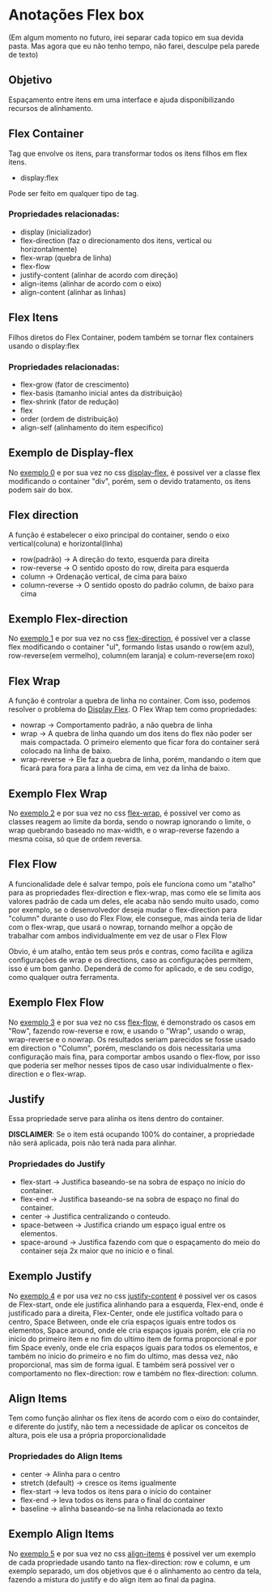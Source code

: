 # Anotações Flex box

(Em algum momento no futuro, irei separar cada topico em sua devida pasta. Mas agora que eu não tenho tempo, não farei, desculpe pela parede de texto)

## Objetivo

Espaçamento entre itens em uma interface e ajuda disponibilizando recursos de alinhamento.

## Flex Container

Tag que envolve os itens, para transformar todos os itens filhos em flex itens.

- display:flex

Pode ser feito em qualquer tipo de tag.

### Propriedades relacionadas:

- display (inicializador)
- flex-direction (faz o direcionamento dos itens, vertical ou horizontalmente)
- flex-wrap (quebra de linha)
- flex-flow 
- justify-content (alinhar de acordo com direção)
- align-items (alinhar de acordo com o eixo)
- align-content (alinhar as linhas)

## Flex Itens

Filhos diretos do Flex Container, podem também se tornar flex containers usando o display:flex

### Propriedades relacionadas:

- flex-grow (fator de crescimento)
- flex-basis (tamanho inicial antes da distribuição)
- flex-shrink (fator de redução)
- flex 
- order (ordem de distribuição)
- align-self (alinhamento do item especifico)

## Exemplo de Display-flex

No [exemplo 0](0-display-flex.html) e por sua vez no css [display-flex](css/display-flex.css), é possivel ver a classe flex modificando o container "div", porém, sem o devido tratamento, os itens podem sair do box.

## Flex direction

A função é estabelecer o eixo principal do container, sendo o eixo vertical(coluna) e horizontal(linha)

- row(padrão) -> A direção do texto, esquerda para direita
- row-reverse -> O sentido oposto do row, direita para esquerda
- column -> Ordenação vertical, de cima para baixo
- column-reverse -> O sentido oposto do padrão column, de baixo para cima

## Exemplo Flex-direction

No [exemplo 1](1-flex-direction.html) e por sua vez no css [flex-direction](css/flex-direction.css), é possivel ver a classe flex modificando o container "ul", formando listas usando o row(em azul), row-reverse(em vermelho), column(em laranja) e colum-reverse(em roxo)

## Flex Wrap

A função é controlar a quebra de linha no container. Com isso, podemos resolver o problema do [Display Flex](https://github.com/TioBael/DIO/blob/main/HTML%20e%20CSS/Flex%20Container/Notes.md#exemplo-de-display-flex). O Flex Wrap tem como propriedades:

- nowrap -> Comportamento padrão, a não quebra de linha
- wrap -> A quebra de linha quando um dos itens do flex não poder ser mais compactada. O primeiro elemento que ficar fora do container será colocado na linha de baixo.
- wrap-reverse -> Ele faz a quebra de linha, porém, mandando o item que ficará para fora para a linha de cima, em vez da linha de baixo.

## Exemplo Flex Wrap

No [exemplo 2](2-flex-wrap.html) e por sua vez no css [flex-wrap](css/flex-wrap.css), é possivel ver como as classes reagem ao limite da borda, sendo o nowrap ignorando o limite, o wrap quebrando baseado no max-width, e o wrap-reverse fazendo a mesma coisa, só que de ordem reversa.

## Flex Flow

A funcionalidade dele é salvar tempo, poís ele funciona como um "atalho" para as propriedades flex-direction e flex-wrap, mas como ele se limita aos valores padrão de cada um deles, ele acaba não sendo muito usado, como por exemplo, se o desenvolvedor deseja mudar o flex-direction para "column" durante o uso do Flex Flow, ele consegue, mas ainda teria de lidar com o flex-wrap, que usará o nowrap, tornando melhor a opção de trabalhar com ambos individualmente em vez de usar o Flex Flow

Obvio, é um atalho, então tem seus prós e contras, como facilita e agiliza configurações de wrap e os directions, caso as configurações permitem, isso é um bom ganho. Dependerá de como for aplicado, e de seu codigo, como qualquer outra ferramenta.

## Exemplo Flex Flow

No [exemplo 3](3-flex-flow.html) e por sua vez no css [flex-flow](css/flex-flow.css), é demonstrado os casos em "Row", fazendo row-reverse e row, e usando o "Wrap", usando o wrap, wrap-reverse e o nowrap. Os resultados seriam parecidos se fosse usado em direction o "Column", porém, mesclando os dois necessitaria uma configuração mais fina, para comportar ambos usando o flex-flow, por isso que poderia ser melhor nesses tipos de caso usar individualmente o flex-direction e o flex-wrap.

## Justify

Essa propriedade serve para alinha os itens dentro do container.

**DISCLAIMER**: Se o item está ocupando 100% do container, a propriedade não será aplicada, pois não terá nada para alinhar.

### Propriedades do Justify

- flex-start -> Justifica baseando-se na sobra de espaço no início do container.
- flex-end -> Justifica baseando-se na sobra de espaço no final do container.
- center -> Justifica centralizando o conteudo.
- space-between -> Justifica criando um espaço igual entre os elementos.
- space-around -> Justifica fazendo com que o espaçamento do meio do container seja 2x maior que no inicio e o final.

## Exemplo Justify

No [exemplo 4](4-justify-content.html) e por usa vez no css [justify-content](css/justify-content.css) é possivel ver os casos de Flex-start, onde ele justifica alinhando para a esquerda, Flex-end, onde é justificado para a direita, Flex-Center, onde ele justifica voltado para o centro, Space Between, onde ele cria espaços iguais entre todos os elementos, Space around, onde ele cria espaços iguais porém, ele cria no inicio do primeiro item e no fim do ultimo item de forma proporcional e por fim Space evenly, onde ele cria espaços iguais para todos os elementos, e também no inicio do primeiro e no fim do ultimo, mas dessa vez, não proporcional, mas sim de forma igual. E também será possivel ver o comportamento no flex-direction: row e também no flex-direction: column.

## Align Items

Tem como função alinhar os flex itens de acordo com o eixo do containder, e diferente do justify, não tem a necessidade de aplicar os conceitos de altura, pois ele usa a própria proporcionalidade 

### Propriedades do Align Items

- center -> Alinha para o centro
- stretch (default) -> cresce os items igualmente
- flex-start -> leva todos os itens para o inicio do container
- flex-end -> leva todos os itens para o final do container
- baseline -> alinha baseando-se na linha relacionada ao texto

## Exemplo Align Items

No [exemplo 5](5-align-items.html) e por sua vez no css [align-items](css/align-items.css) é possivel ver um exemplo de cada propriedade usando tanto na flex-direction: row e column, e um exemplo separado, um dos objetivos que é o alinhamento ao centro da tela, fazendo a mistura do justify e do align item ao final da pagina.